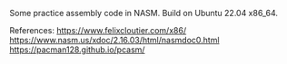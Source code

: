 Some practice assembly code in NASM.
Build on Ubuntu 22.04 x86_64.

References:
https://www.felixcloutier.com/x86/
https://www.nasm.us/xdoc/2.16.03/html/nasmdoc0.html
https://pacman128.github.io/pcasm/
